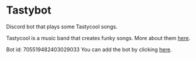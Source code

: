 # Tastybot
Discord bot that plays some Tastycool songs.

Tastycool is a music band that creates funky songs.
More about them [here](https://www.tastycoolmusic.com/).

Bot id: 705519482403029033
You can add the bot by clicking [here](https://discordapp.com/oauth2/authorize?client_id=705519482403029033&scope=bot&permissions=0).
